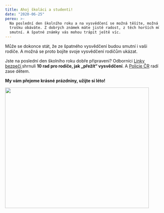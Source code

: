 ```yaml
---
title: Ahoj školáci a studenti!
date: "2020-06-25"
perex: >-
  Na poslední den školního roku a na vysvědčení se možná těšíte, možná se ho
  trošku obáváte. Z dobrých známek máte jistě radost, z těch horších můžete být
  smutní. A špatné známky vás mohou trápit ještě víc.
---
```


<p>Může se dokonce stát, že ze špatného vysvědčení budou smutní i vaši rodiče. A možná se proto bojíte svoje vysvědčení rodičům ukázat.</p><p>Jste na poslední den školního roku dobře připraveni? Odborníci <a href="https://blog.linkabezpeci.cz/10-rad-pro-rodice-jak-prezit-vysvedceni/" target="_blank">Linky bezpečí<strong> </strong></a>shrnuli <strong>10 rad pro rodiče, jak „přežít“ vysvědčení</strong>. A <a href="https://www.policie.cz/clanek/pololetni-vysvedceni-vyvolava-v-detech-strach.aspx" target="_blank">Policie ČR</a> radí zase dětem.</p><p><strong>My vám přejeme krásné prázdniny, užijte si léto!</strong></p><p><img src="/media/vysveceni_01.png.png" height="395" width="471" alt="" /></p>
